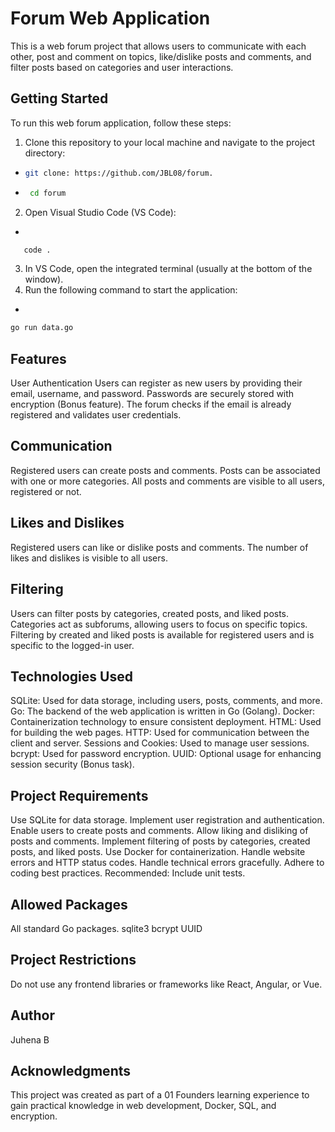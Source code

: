 # Forum Web Application

This is a web forum project that allows users to communicate with each other, post and comment on topics, like/dislike posts and comments, and filter posts based on categories and user interactions.

## Getting Started

To run this web forum application, follow these steps:

1. Clone this repository to your local machine and navigate to the project directory:
-
   ```bash 
   git clone: https://github.com/JBL08/forum.
  ```
-
   ```bash
    cd forum
    ```

2. Open Visual Studio Code (VS Code):
-  
```bash
   code .
   ```

3. In VS Code, open the integrated terminal (usually at the bottom of the window).
4. Run the following command to start the application:
-
 ```bash
 go run data.go
 ```

## Features
User Authentication
Users can register as new users by providing their email, username, and password.
Passwords are securely stored with encryption (Bonus feature).
The forum checks if the email is already registered and validates user credentials.

## Communication
Registered users can create posts and comments.
Posts can be associated with one or more categories.
All posts and comments are visible to all users, registered or not.

## Likes and Dislikes
Registered users can like or dislike posts and comments.
The number of likes and dislikes is visible to all users.

## Filtering
Users can filter posts by categories, created posts, and liked posts.
Categories act as subforums, allowing users to focus on specific topics.
Filtering by created and liked posts is available for registered users and is specific to the logged-in user.

## Technologies Used
SQLite: Used for data storage, including users, posts, comments, and more.
Go: The backend of the web application is written in Go (Golang).
Docker: Containerization technology to ensure consistent deployment.
HTML: Used for building the web pages.
HTTP: Used for communication between the client and server.
Sessions and Cookies: Used to manage user sessions.
bcrypt: Used for password encryption.
UUID: Optional usage for enhancing session security (Bonus task).

## Project Requirements
Use SQLite for data storage.
Implement user registration and authentication.
Enable users to create posts and comments.
Allow liking and disliking of posts and comments.
Implement filtering of posts by categories, created posts, and liked posts.
Use Docker for containerization.
Handle website errors and HTTP status codes.
Handle technical errors gracefully.
Adhere to coding best practices.
Recommended: Include unit tests.

## Allowed Packages
All standard Go packages.
sqlite3
bcrypt
UUID

## Project Restrictions
Do not use any frontend libraries or frameworks like React, Angular, or Vue.

## Author
Juhena B

## Acknowledgments
This project was created as part of a 01 Founders learning experience to gain practical knowledge in web development, Docker, SQL, and encryption.

